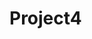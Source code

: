 # Project4

<!--
# VR-Project3: Mount Everest
In this project, collective data on Mount Everest is shown to the users in virtual reality.

### Source Code and APK
[Android APK and Source Code](https://drive.google.com/file/d/0B4r_loZFJqdya1o0b0RsVDBydXc/view?usp=sharing)

### Authors
[Fai Kwok](https://github.com/cfkwok)  
[Timothy Wagner](https://github.com/Atonement100)  
[Tonny Xie](https://github.com/tonny-12)  

### YouTube Video
[Demo](https://youtu.be/C4dzIEDLk_Y)

### Website
http://cfkwok.github.io/VR-Project3

### Screenshots
![image](https://cloud.githubusercontent.com/assets/13974892/14173579/ab6cc0d2-f70c-11e5-98d0-337685971275.png)
![image](https://cloud.githubusercontent.com/assets/13974892/14173604/ddd4a45e-f70c-11e5-8be2-d0f96647a9e7.png)
![image](https://cloud.githubusercontent.com/assets/13974892/14173618/f74040b0-f70c-11e5-990e-17ccc2655566.png)
![image](https://cloud.githubusercontent.com/assets/13974892/14173639/150277a8-f70d-11e5-9b4e-6313ee28aa53.png)
![image](https://cloud.githubusercontent.com/assets/13974892/14173653/3f17e140-f70d-11e5-9cbb-2cbeb3befa74.png)
![image](https://cloud.githubusercontent.com/assets/13974892/14173912/f3fbd98a-f70e-11e5-8107-160874aeb9a2.png)
![image](https://cloud.githubusercontent.com/assets/13974892/14173925/0121d72c-f70f-11e5-89a5-fcf89bda866b.png)
![image](https://cloud.githubusercontent.com/assets/13974892/14173934/104feaea-f70f-11e5-9396-e2b6e7605e80.png)

### Motivation and Explanation
Presented with the idea of representing data in VR, our group came to plan the design of an interesting crossroads of data sources. The Everest VR experience we have designed allows users to live in a combination of various data. First, and most obvious, is the actual terrain that users will walk on. The terrain is derived from heightmap data which has been imported and rebuilt in-engine to be explored first hand. For the sake of attempting to keep people within typically traversed trails, we have included in a heads-up display a couple bits of information, including the current trail and a compass to direct the user to pre-defined waypoints, which updates to point to the subsequent waypoint as you arrive at each. Additionally, we have included, to augment the experience, accurate time and weather data from Everest. Information about the current weather is also included in the heads-up display, including time, wind speed, and rain/snow intensity. All weather is additionally represented visually, including implementation of a day-night cycle as well as independent snow and rain systems that trigger according to the recorded intensity of the weather. All time (and its corresponding weather) data is represented on a minute-by-minute resolution, at a rate of one minute simulated per one second of real time. Finally, we have also included in the experience, a small number of mini-episodes representing common fatality data.

To allow users to experience more data in a compact span of time, we have also provided a number of manipulation tools to help them move through the data. Implemented are “teleports,” some of which allow users to physically teleport to a subsequent or previous waypoint. Other features of the teleport system allow users to teleport through time either forward or backward (while remaining in the same location), both on an hourly resolution and by larger segments of time, shifting users to either morning, evening, overnight time slots. Following either style of teleport, users will instantly resume the progression of the experience. All of these different types of teleports can be combined in a variety of ways to experience all permutations of each type of data we have included in the Everest VR project.


### Insight Objective
The compiled data we have on Mount Everest will give the users an experience of what the climate one should expect at different elevations, the dangers and fatalities that occurred in the ascent, and easy-to-access campsites along the North-Col and South-Col routes of Everest within virtual reality. The use of VR leverages a better understanding of the altitudes of campsites along the routes, clearer insight of the weather expressed in that setting, and an immersed scare about the dangers of performing the ascent.

### Gaining Insight into the Data
**Predict two major insights participants will gain:**  
1. The beauty and magnitude of Mount Everest.  
2. The difficult journey to the top of Mount Everest.

**Person 1:**  
Knowledge on Mount Everest   
&nbsp;&nbsp;&nbsp;&nbsp;&nbsp; "Highest peak in the world?"  
Insights Gained After VR Experience  
&nbsp;&nbsp;&nbsp;&nbsp;&nbsp; "Mount Everest highest peak is approximately 24000-25000 feet"  

**Person 2:**  
Knowledge on Mount Everest  
&nbsp;&nbsp;&nbsp;&nbsp;&nbsp; "Tallest mountain in the world."  
&nbsp;&nbsp;&nbsp;&nbsp;&nbsp; "Many people die climbing it."  
Insights Gained After VR Experience  
&nbsp;&nbsp;&nbsp;&nbsp;&nbsp; "I felt like I was standing at the peak of Mount Everest."  
&nbsp;&nbsp;&nbsp;&nbsp;&nbsp; "I learned that there were only 5000 to reach the peak."  

**Person 3:**  
Knowledge on Mount Everest  
&nbsp;&nbsp;&nbsp;&nbsp;&nbsp; "Huge mountain of snow."   
Insights Gained After VR Experience  
&nbsp;&nbsp;&nbsp;&nbsp;&nbsp; "47 people died from avalanche."  
&nbsp;&nbsp;&nbsp;&nbsp;&nbsp; "Beautiful scene at the top of the mountain."  

Before going through the experience, all three people ([1], [2], [3]) have very common knowledge of Mount Everest's immense size. After the experience, our prediction of, "The beauty and magnitude of Mount Everest." was the more common insight the three individuals grasped. [1] gained insight on what the elevation of Mount Everest is at the peak, and [2] and [3] reported on the beautiful scenery of the mountain's peak. Although our second prediction, "The difficult journey to the top of Mount Everest.", was not as common, [2] and [3] alluded to the "difficult journey". [2] used the word "only" to describe his insight on how many people successfully ascended to the top of Mount Everest. This can be interpreted as his surprise to the fewer number of summiters than he expected. [3] learned how many people died from an avalanche, but simply reported the information rather than seeing it as part of the difficult journey.  

**Kennedy Simulator Sickness Questionnaire**  

|                          | [1] | [2] | [3] |
|--------------------------|-----|-----|-----|
| General Discomfort       | 1   | 2   | 1   |
| Fatigue                  | 0   | 1   | 0   |
| Boredom                  | 1   | 1   | 1   |
| Drowsiness               | 0   | 0   | 0   |
| Headache                 | 0   | 2   | 0   |
| Eyestrain                | 0   | 1   | 0   |
| Difficulty Focusing      | 0   | 0   | 0   |
| Salivation Increase      | 0   | 0   | 0   |
| Sweating                 | 0   | 0   | 0   |
| Nausea                   | 0   | 0   | 0   |
| Difficulty Concentrating | 0   | 0   | 0   |
| Mental Depression        | 0   | 0   | 0   |
| "Fullness of the Head"   | 0   | 0   | 0   |
| Blurred Vision           | 0   | 0   | 0   |
| Dizziness Eyes Open      | 0   | 0   | 0   |
| Vertigo                  | 0   | 0   | 0   |
| Visual Flashbacks        | 0   | 0   | 0   |
| Faintness                | 0   | 0   | 0   |
| Aware of Breathing       | 0   | 0   | 0   |
| Stomach Awareness        | 0   | 0   | 0   |
| Loss of Appetite         | 0   | 0   | 0   |
| Increased Appetite       | 0   | 0   | 0   |
| Desire to Move Bowels    | 0   | 0   | 0   |
| Confusion                | 0   | 0   | 0   |
| Burping                  | 0   | 0   | 0   |
| Vomiting                 | 0   | 0   | 0   |
| Total                    | 2   | 7   | 2   |

The simulator sickness questionnaire yielded relatively good results with an average of 3. [2] had a much higher total than the other two participants because the Google Cardboard did not fit comfortably on him which probably resulted in headache and eyestrain. [1] and [3] did report a discomfort in wearing the headset, but this did not cause any notable sickness to them. A major factor in these results are most likely due to the weight of the phone being used in the Cardboard. The phone is slightly larger than most phones causing the Cardboard to tilt forward and would rely only on the user's nose to support much of the weight.

### Research
[Summiter Data](http://www.8000ers.com/cms/download.html?func=startdown&id=152)  
[Fatality Data](http://www.8000ers.com/cms/en/download.html?func=fileinfo&id=171)  
[Weather Data](http://www.mountain-forecast.com/peaks/Mount-Everest/forecasts/8850)  

### Assets & Resources
[Rain Maker Asset](https://www.assetstore.unity3d.com/en/#!/content/34938) by Digital Ruby, LLC  
[Day/Night Cycle Tutorial](https://www.youtube.com/watch?v=h5GFoI38DOg) by Glen Rhodes  
[Tents Model](https://www.assetstore.unity3d.com/en/#!/content/21461) by VIS Games  
[Breath Sound](https://www.freesound.org/people/The%20Baron/sounds/98397/) by The Baron  
[Mount Everest Heightmap](http://terrain.party/) by terrain.party  
[Heightmap Tutorial](https://www.youtube.com/watch?v=-vyNbalvXR4) by HelloWorldStudios  
[Humanoid Models](https://www.mixamo.com/) by mixamo  
-->
